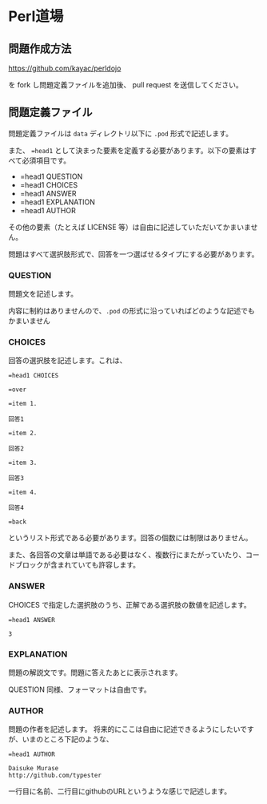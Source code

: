 Perl道場
====================

問題作成方法
--------------------

https://github.com/kayac/perldojo

を fork し問題定義ファイルを追加後、 pull request を送信してください。


問題定義ファイル
--------------------

問題定義ファイルは `data` ディレクトリ以下に `.pod` 形式で記述します。

また、 `=head1` として決まった要素を定義する必要があります。以下の要素はすべて必須項目です。

 * =head1 QUESTION
 * =head1 CHOICES
 * =head1 ANSWER
 * =head1 EXPLANATION
 * =head1 AUTHOR

その他の要素（たとえば LICENSE 等）は自由に記述していただいてかまいません。

問題はすべて選択肢形式で、回答を一つ選ばせるタイプにする必要があります。

### QUESTION

問題文を記述します。

内容に制約はありませんので、`.pod` の形式に沿っていればどのような記述でもかまいません


### CHOICES

回答の選択肢を記述します。これは、

    =head1 CHOICES
    
    =over
    
    =item 1.
    
    回答1
    
    =item 2.
    
    回答2
    
    =item 3.
    
    回答3
    
    =item 4.
    
    回答4
    
    =back

というリスト形式である必要があります。回答の個数には制限はありません。

また、各回答の文章は単語である必要はなく、複数行にまたがっていたり、コードブロックが含まれていても許容します。


### ANSWER

CHOICES で指定した選択肢のうち、正解である選択肢の数値を記述します。

    =head1 ANSWER
    
    3


### EXPLANATION

問題の解説文です。問題に答えたあとに表示されます。

QUESTION 同様、フォーマットは自由です。


### AUTHOR

問題の作者を記述します。
将来的にここは自由に記述できるようにしたいですが、いまのところ下記のような、

    =head1 AUTHOR
    
    Daisuke Murase
    http://github.com/typester

一行目に名前、二行目にgithubのURLというような感じで記述します。
